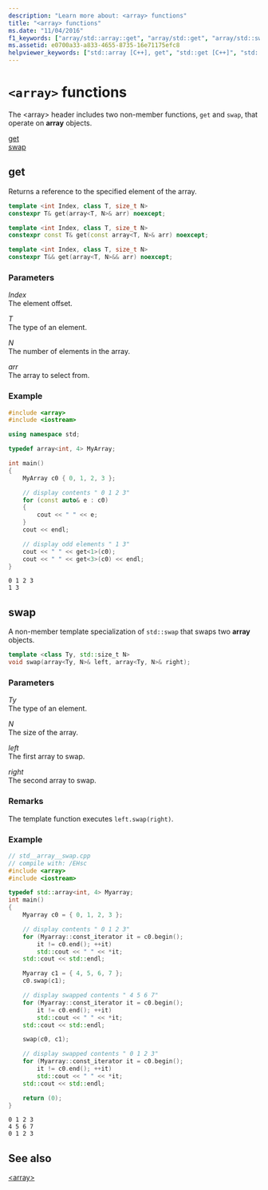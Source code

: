 ```yaml
---
description: "Learn more about: <array> functions"
title: "<array> functions"
ms.date: "11/04/2016"
f1_keywords: ["array/std::array::get", "array/std::get", "array/std::swap"]
ms.assetid: e0700a33-a833-4655-8735-16e71175efc8
helpviewer_keywords: ["std::array [C++], get", "std::get [C++]", "std::swap [C++]"]
---
```

# `<array>` functions

The \<array> header includes two non-member functions, `get` and `swap`, that operate on **array** objects.

[get](#get)\
[swap](#swap)

## <a name="get"></a> get

Returns a reference to the specified element of the array.

```cpp
template <int Index, class T, size_t N>
constexpr T& get(array<T, N>& arr) noexcept;

template <int Index, class T, size_t N>
constexpr const T& get(const array<T, N>& arr) noexcept;

template <int Index, class T, size_t N>
constexpr T&& get(array<T, N>&& arr) noexcept;
```

### Parameters

*Index*\
The element offset.

*T*\
The type of an element.

*N*\
The number of elements in the array.

*arr*\
The array to select from.

### Example

```cpp
#include <array>
#include <iostream>

using namespace std;

typedef array<int, 4> MyArray;

int main()
{
    MyArray c0 { 0, 1, 2, 3 };

    // display contents " 0 1 2 3"
    for (const auto& e : c0)
    {
        cout << " " << e;
    }
    cout << endl;

    // display odd elements " 1 3"
    cout << " " << get<1>(c0);
    cout << " " << get<3>(c0) << endl;
}
```

```Output
0 1 2 3
1 3
```

## <a name="swap"></a> swap

A non-member template specialization of `std::swap` that swaps two **array** objects.

```cpp
template <class Ty, std::size_t N>
void swap(array<Ty, N>& left, array<Ty, N>& right);
```

### Parameters

*Ty*\
The type of an element.

*N*\
The size of the array.

*left*\
The first array to swap.

*right*\
The second array to swap.

### Remarks

The template function executes `left.swap(right)`.

### Example

```cpp
// std__array__swap.cpp
// compile with: /EHsc
#include <array>
#include <iostream>

typedef std::array<int, 4> Myarray;
int main()
{
    Myarray c0 = { 0, 1, 2, 3 };

    // display contents " 0 1 2 3"
    for (Myarray::const_iterator it = c0.begin();
        it != c0.end(); ++it)
        std::cout << " " << *it;
    std::cout << std::endl;

    Myarray c1 = { 4, 5, 6, 7 };
    c0.swap(c1);

    // display swapped contents " 4 5 6 7"
    for (Myarray::const_iterator it = c0.begin();
        it != c0.end(); ++it)
        std::cout << " " << *it;
    std::cout << std::endl;

    swap(c0, c1);

    // display swapped contents " 0 1 2 3"
    for (Myarray::const_iterator it = c0.begin();
        it != c0.end(); ++it)
        std::cout << " " << *it;
    std::cout << std::endl;

    return (0);
}
```

```Output
0 1 2 3
4 5 6 7
0 1 2 3
```

## See also

[\<array>](../standard-library/array.md)
